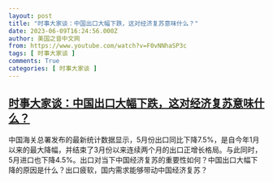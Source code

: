 ```yaml
---
layout: post
title: "时事大家谈：中国出口大幅下跌，这对经济复苏意味什么？"
date: 2023-06-09T16:24:56.000Z
author: 美国之音中文网
from: https://www.youtube.com/watch?v=F0vNNhaSP3c
tags: [ 时事大家谈 ]
comments: True
categories: [ 时事大家谈 ]
---
```

<!--1686327896000-->
[时事大家谈：中国出口大幅下跌，这对经济复苏意味什么？](https://www.youtube.com/watch?v=F0vNNhaSP3c)
------

<div>
中国海关总署发布的最新统计数据显示，5月份出口同比下降7.5%，是自今年1月以来的最大降幅，并结束了3月份以来连续两个月的出口正增长格局。与此同时，5月进口也下降4.5%。出口对当下中国经济复苏的重要性如何？中国出口大幅下降的原因是什么？出口疲软，国内需求能够带动中国经济复苏？
</div>
